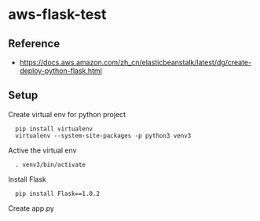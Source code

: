 # aws-flask-test
## Reference
- https://docs.aws.amazon.com/zh_cn/elasticbeanstalk/latest/dg/create-deploy-python-flask.html

## Setup
Create virtual env for python project
```
  pip install virtualenv
  virtualenv --system-site-packages -p python3 venv3
```
Active the virtual env
```
  . venv3/bin/activate
```
Install Flask
```
  pip install Flask==1.0.2
```
Create app.py
